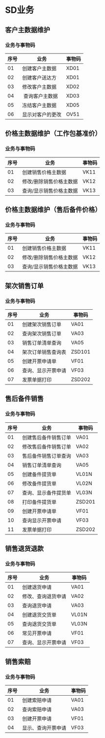 # SD业务

## 客户主数据维护

### 业务与事物码

序号 | 业务             | 事物码
---- | ---------------- | -------
01   | 创建客户主数据   | XD01
02   | 创建客户送达方   | XD01
03   | 修改客户主数据   | XD02
04   | 查询客户主数据   | XD03
05   | 冻结客户主数据   | XD05
06   | 显示对客户的更改 | OV51


## 价格主数据维护（工作包基准价）

### 业务与事物码

序号 | 业务                    | 事物码
---- | ----------------------- | -------
01   | 创建销售价格主数据      | VK11
02   | 修改/删除销售价格主数据 | VK12
03   | 查询/显示销售价格主数据 | VK13

## 价格主数据维护（售后备件价格）

### 业务与事物码

序号 | 业务                    | 事物码
---- | ----------------------- | -------
01   | 创建销售价格主数据      | VK11
02   | 修改/删除销售价格主数据 | VK12
03   | 查询/显示销售价格主数据 | VK13

## 架次销售订单

### 业务与事物码

序号 | 业务               | 事物码
---- | ------------------ | -------
01   | 创建架次销售订单   | VA01
02   | 查询架次销售订单   | VA03
03   | 销售订单清单查询   | VA05
04   | 架次订单销售查询表 | ZSD101
05   | 创建开票申请单     | VF01
06   | 查询、显示开票申请 | VF03
07   | 发票单据打印       | ZSD202

## 售后备件销售

### 业务与事物码

序号 | 业务                 | 事物码
---- | -------------------- | -------
01   | 创建售后备件销售订单 | VA01
02   | 修改售后备件销售订单 | VA02
03   | 售后备件销售订单查询 | VA03
04   | 销售订单清单查询     | VA05
05   | 创建备件提货单       | VL01N
06   | 修改备件提货单       | VL02N
07   | 查询、显示备件提货单 | VL03N
08   | 打印备件提货单       | ZSD201
09   | 创建开票申请单       | VF01
10   | 查询显示开票申请     | VF03
11   | 发票单据打印         | ZSD202

## 销售退货退款

### 业务与事物码

序号 | 业务               | 事物码
---- | ------------------ | -------
01   | 创建退货申请       | VA01
02   | 修改、查询退货申请 | VA02
03   | 查询退货申请       | VA03
04   | 创建退货交货单     | VL01N
05   | 查询退货交货单     | VL03N
06   | 常见开票申请       | VF01
07   | 查询、显示开票申请 | VF03

## 销售索赔

### 业务与事物码

序号 | 业务               | 事物码
---- | ------------------ | -------
01   | 创建索赔申请       | VA01
02   | 查询索赔申请       | VA03
03   | 创建开票申请       | VF01
04   | 显示、查询开票申请 | VF03

